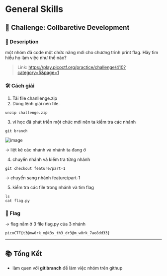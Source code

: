 
# General Skills

## 🧩 Challenge: Collbaretive Development

### 📝 Description
một nhóm đã code một chức năng mới cho chương trình print flag. Hãy tìm hiểu họ làm việc như thế nào?

> Link: https://play.picoctf.org/practice/challenge/410?category=5&page=1  

### 🛠️ Cách giải

1. Tải file chanllenge.zip
2. Dùng lệnh giải nén file.

```
unzip challenge.zip
```

3. vì học đã phát triển một chức mới nên ta kiểm tra các nhánh 

```
git branch
```
![image](https://github.com/user-attachments/assets/62ccea76-c4c1-46b2-9b9e-d12bbe21affa)

-> liệt kê các nhánh và nhánh ta đang ở

4. chuyển nhánh và kiểm tra từng nhánh 
```
git checkout feature/part-1
```
-> chuyển sang nhánh feature/part-1

5. kiểm tra các file trong nhánh và tìm flag
```
ls
cat flag.py
```

### 🏁 Flag
-> flag nằm ở 3 file flag.py của 3 nhánh
```
picoCTF{t3@mw0rk_m@k3s_th3_dr3@m_w0rk_7ae8dd33}
```

---

## 📚 Tổng Kết
- làm quen với **git branch** để làm việc nhóm trên githup
